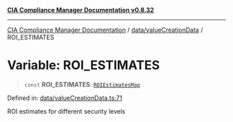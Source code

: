 [**CIA Compliance Manager Documentation v0.8.32**](../../../README.md)

***

[CIA Compliance Manager Documentation](../../../modules.md) / [data/valueCreationData](../README.md) / ROI\_ESTIMATES

# Variable: ROI\_ESTIMATES

> `const` **ROI\_ESTIMATES**: [`ROIEstimatesMap`](../../../types/interfaces/ROIEstimatesMap.md)

Defined in: [data/valueCreationData.ts:71](https://github.com/Hack23/cia-compliance-manager/blob/0dc9a11e510cc2f2986e7debe532892627f2b00f/src/data/valueCreationData.ts#L71)

ROI estimates for different security levels
